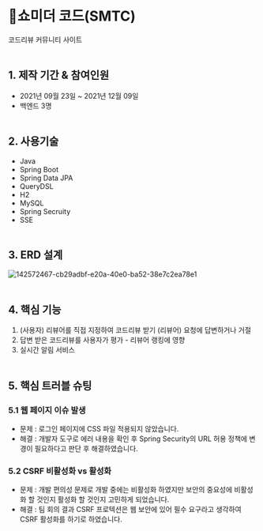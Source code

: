 # 📌쇼미더 코드(SMTC)
코드리뷰 커뮤니티 사이트 
<br><br>
## 1. 제작 기간 & 참여인원
- 2021년 09월 23일 ~ 2021년 12월 09일
- 백엔드 3명
<br><br>
## 2. 사용기술
- Java
- Spring Boot
- Spring Data JPA
- QueryDSL
- H2
- MySQL
- Spring Secruity
- SSE 
<br><br>
## 3. ERD 설계
![142572467-cb29adbf-e20a-40e0-ba52-38e7c2ea78e1](https://user-images.githubusercontent.com/77442567/149893000-c77c03ec-9bfa-4b30-8fbd-fde0c6c0d8a6.png)
<br><br>
## 4. 핵심 기능
1. (사용자) 리뷰어를 직접 지정하여 코드리뷰 받기
   (리뷰어) 요청에 답변하거나 거절
2. 답변 받은 코드리뷰를 사용자가 평가 - 리뷰어 랭킹에 영향
3. 실시간 알림 서비스
<br><br>
## 5. 핵심 트러블 슈팅
### 5.1 웹 페이지 이슈 발생
* 문제 : 로그인 페이지에 CSS 파일 적용되지 않았습니다.
* 해결 : 개발자 도구로 에러 내용을 확인 후 Spring Security의 URL 허용 정책에 변경이 필요하다고 판단 후 해결하였습니다.
### 5.2 CSRF 비활성화 vs 활성화
* 문제 : 개발 편의성 문제로 개발 중에는 비활성화 하였지만 보안의 중요성에 비활성화 할 것인지 활성화 할 것인지 고민하게 되었습니다.
* 해결 : 팀 회의 결과 CSRF 프로텍션은 웹 보안에 있어 필수 요구라고 생각하여 CSRF 활성화를 하기로 하였습니다.
